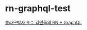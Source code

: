 # rn-graphql-test

[쏭라운박사 조수 김민돌의 RN + GraphQL](https://www.notion.so/2yoonsunny/RN-GraphQL-730b564c611d48b18c8d98d317d91107)
